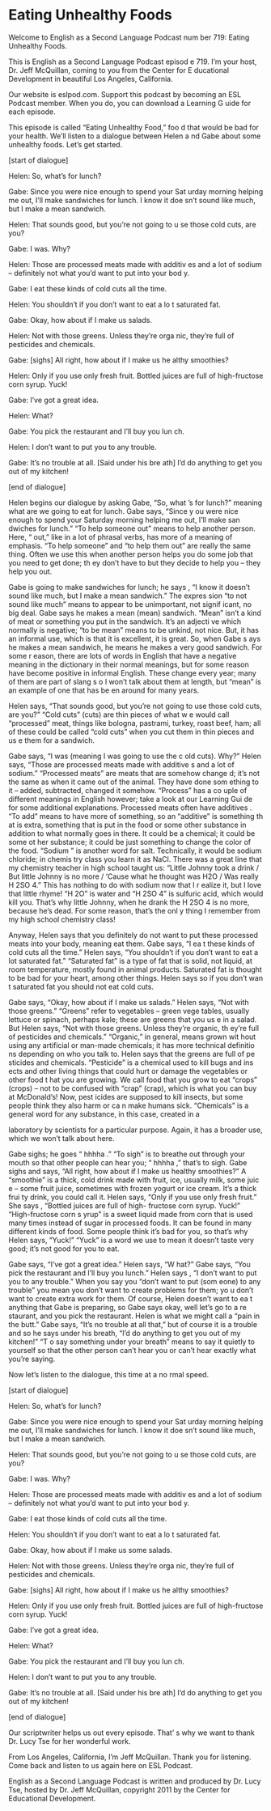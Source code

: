 # Eating Unhealthy Foods

Welcome to English as a Second Language Podcast num ber 719: Eating Unhealthy Foods.

This is English as a Second Language Podcast episod e 719.  I’m your host, Dr. Jeff McQuillan, coming to you from the Center for E ducational Development in beautiful Los Angeles, California.

Our website is eslpod.com.  Support this podcast by  becoming an ESL Podcast member.  When you do, you can download a Learning G uide for each episode.

This episode is called “Eating Unhealthy Food,” foo d that would be bad for your health.  We’ll listen to a dialogue between Helen a nd Gabe about some unhealthy foods.  Let’s get started.

[start of dialogue]

Helen:  So, what’s for lunch?

Gabe:  Since you were nice enough to spend your Sat urday morning helping me out, I’ll make sandwiches for lunch.  I know it doe sn’t sound like much, but I make a mean sandwich.

Helen:  That sounds good, but you’re not going to u se those cold cuts, are you?

Gabe:  I was.  Why?

Helen:  Those are processed meats made with additiv es and a lot of sodium – definitely not what you’d want to put into your bod y.

Gabe:  I eat these kinds of cold cuts all the time.

Helen:  You shouldn’t if you don’t want to eat a lo t saturated fat.

Gabe:  Okay, how about if I make us salads.

Helen:  Not with those greens.  Unless they’re orga nic, they’re full of pesticides and chemicals.

Gabe:  [sighs] All right, how about if I make us he althy smoothies?

Helen:  Only if you use only fresh fruit.  Bottled juices are full of high-fructose corn syrup.  Yuck!

Gabe:  I’ve got a great idea.

Helen:  What?

Gabe:  You pick the restaurant and I’ll buy you lun ch.

Helen:  I don’t want to put you to any trouble.

Gabe:  It’s no trouble at all.  [Said under his bre ath]  I’d do anything to get you out of my kitchen!

[end of dialogue]

Helen begins our dialogue by asking Gabe, “So, what ’s for lunch?” meaning what are we going to eat for lunch.  Gabe says, “Since y ou were nice enough to spend your Saturday morning helping me out, I’ll make san dwiches for lunch.”  “To help someone out” means to help another person.  Here, “ out,” like in a lot of phrasal verbs, has more of a meaning of emphasis.  “To help  someone” and “to help them out” are really the same thing.  Often we use this when another person helps you do some job that you need to get done; th ey don’t have to but they decide to help you – they help you out.

Gabe is going to make sandwiches for lunch; he says , “I know it doesn’t sound like much, but I make a mean sandwich.”  The expres sion “to not sound like much” means to appear to be unimportant, not signif icant, no big deal.  Gabe says he makes a mean (mean) sandwich.  “Mean” isn’t  a kind of meat or something you put in the sandwich.  It’s an adjecti ve which normally is negative; “to be mean” means to be unkind, not nice.  But, it  has an informal use, which is that it is excellent, it is great.  So, when Gabe s ays he makes a mean sandwich, he means he makes a very good sandwich.  For some r eason, there are lots of words in English that have a negative meaning in the dictionary in their normal meanings, but for some reason have become positive in informal English.  These change every year; many of them are part of slang s o I won’t talk about them at length, but “mean” is an example of one that has be en around for many years.

Helen says, “That sounds good, but you’re not going  to use those cold cuts, are you?”  “Cold cuts” (cuts) are thin pieces of what w e would call “processed” meat, things like bologna, pastrami, turkey, roast beef, ham; all of these could be called “cold cuts” when you cut them in thin pieces and us e them for a sandwich.

 Gabe says, “I was (meaning I was going to use the c old cuts).  Why?”  Helen says, “Those are processed meats made with additive s and a lot of sodium.” “Processed meats” are meats that are somehow change d; it’s not the same as when it came out of the animal.  They have done som ething to it – added, subtracted, changed it somehow.  “Process” has a co uple of different meanings in English however; take a look at our Learning Gui de for some additional explanations.  Processed meats often have additives .  “To add” means to have more of something, so an “additive” is something th at is extra, something that is put in the food or some other substance in addition  to what normally goes in there.  It could be a chemical; it could be some ot her substance; it could be just something to change the color of the food.  “Sodium ” is another word for salt. Technically, it would be sodium chloride; in chemis try class you learn it as NaCl. There was a great line that my chemistry teacher in  high school taught us: “Little Johnny took a drink / But little Johnny is no more / ‘Cause what he thought was H2O / Was really H 2SO 4.”  This has nothing to do with sodium now that I r ealize it, but I love that little rhyme!  “H 2O” is water and “H 2SO 4” is sulfuric acid, which would kill you.  That’s why little Johnny, when he drank the H 2SO 4 is no more, because he’s dead.  For some reason, that’s the onl y thing I remember from my high school chemistry class!

Anyway, Helen says that you definitely do not want to put these processed meats into your body, meaning eat them.  Gabe says, “I ea t these kinds of cold cuts all the time.”  Helen says, “You shouldn’t if you don’t  want to eat a lot saturated fat.” “Saturated fat” is a type of fat that is solid, not  liquid, at room temperature, mostly found in animal products.  Saturated fat is thought  to be bad for your heart, among other things.  Helen says so if you don’t wan t saturated fat you should not eat cold cuts.

Gabe says, “Okay, how about if I make us salads.”  Helen says, “Not with those greens.”  “Greens” refer to vegetables – green vege tables, usually lettuce or spinach, perhaps kale; these are greens that you us e in a salad.  But Helen says, “Not with those greens.  Unless they’re organic, th ey’re full of pesticides and chemicals.”  “Organic,” in general, means grown wit hout using any artificial or man-made chemicals; it has more technical definitio ns depending on who you talk to.  Helen says that the greens are full of pe sticides and chemicals. “Pesticide” is a chemical used to kill bugs and ins ects and other living things that could hurt or damage the vegetables or other food t hat you are growing.  We call food that you grow to eat “crops” (crops) – not to be confused with “crap” (crap), which is what you can buy at McDonald’s!  Now, pest icides are supposed to kill insects, but some people think they also harm or ca n make humans sick. “Chemicals” is a general word for any substance, in  this case, created in a

laboratory by scientists for a particular purpose.  Again, it has a broader use, which we won’t talk about here.

Gabe sighs; he goes “ hhhha .”  “To sigh” is to breathe out through your mouth so that other people can hear you; “ hhhha ,” that’s to sigh.  Gabe sighs and says, “All right, how about if I make us healthy smoothies?”  A “smoothie” is a thick, cold drink made with fruit, ice, usually milk, some juic e – some fruit juice, sometimes with frozen yogurt or ice cream.  It’s a thick frui ty drink, you could call it.  Helen says, “Only if you use only fresh fruit.”  She says , “Bottled juices are full of high- fructose corn syrup.  Yuck!”  “High-fructose corn s yrup” is a sweet liquid made from corn that is used many times instead of sugar in processed foods.  It can be found in many different kinds of food.  Some people  think it’s bad for you, so that’s why Helen says, “Yuck!”  “Yuck” is a word we  use to mean it doesn’t taste very good; it’s not good for you to eat.

Gabe says, “I’ve got a great idea.”  Helen says, “W hat?”  Gabe says, “You pick the restaurant and I’ll buy you lunch.”  Helen says , “I don’t want to put you to any trouble.”  When you say you “don’t want to put (som eone) to any trouble” you mean you don’t want to create problems for them; yo u don’t want to create extra work for them.  Of course, Helen doesn’t want to ea t anything that Gabe is preparing, so Gabe says okay, well let’s go to a re staurant, and you pick the restaurant.  Helen is what we might call a “pain in  the butt.”  Gabe says, “It’s no trouble at all that,” but of course it is a trouble  and so he says under his breath, “I’d do anything to get you out of my kitchen!”  “T o say something under your breath” means to say it quietly to yourself so that  the other person can’t hear you or can’t hear exactly what you’re saying.

Now let’s listen to the dialogue, this time at a no rmal speed.

[start of dialogue]

Helen:  So, what’s for lunch?

Gabe:  Since you were nice enough to spend your Sat urday morning helping me out, I’ll make sandwiches for lunch.  I know it doe sn’t sound like much, but I make a mean sandwich.

Helen:  That sounds good, but you’re not going to u se those cold cuts, are you?

Gabe:  I was.  Why?

Helen:  Those are processed meats made with additiv es and a lot of sodium – definitely not what you’d want to put into your bod y.

Gabe:  I eat those kinds of cold cuts all the time.

Helen:  You shouldn’t if you don’t want to eat a lo t saturated fat.

Gabe:  Okay, how about if I make us some salads.

Helen:  Not with those greens.  Unless they’re orga nic, they’re full of pesticides and chemicals.

Gabe:  [sighs] All right, how about if I make us he althy smoothies?

Helen:  Only if you use only fresh fruit.  Bottled juices are full of high-fructose corn syrup.  Yuck!

Gabe:  I’ve got a great idea.

Helen:  What?

Gabe:  You pick the restaurant and I’ll buy you lun ch.

Helen:  I don’t want to put you to any trouble.

Gabe:  It’s no trouble at all.  [Said under his bre ath]  I’d do anything to get you out of my kitchen!

[end of dialogue]

Our scriptwriter helps us out every episode.  That’ s why we want to thank Dr. Lucy Tse for her wonderful work.

From Los Angeles, California, I’m Jeff McQuillan.  Thank you for listening.  Come back and listen to us again here on ESL Podcast.

English as a Second Language Podcast is written and  produced by Dr. Lucy Tse, hosted by Dr. Jeff McQuillan, copyright 2011 by the  Center for Educational Development.

